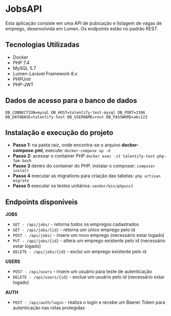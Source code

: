 # JobsAPI

Esta aplicação consiste em uma API de pubicação e listagem de vagas de emprego, desenvolvida em Lumen. Os endpoints estão no padrão REST.

## Tecnologias Utilizadas

- Docker
- PHP 7.4
- MySQL 5.7
- Lumen-Laravel Framework 8.x
- PHPUnit
- PHP-JWT

## Dados de acesso para o banco de dados
`
DB_CONNECTION=mysql
DB_HOST=talentify-test-mysql
DB_PORT=3306
DB_DATABASE=talentify-test
DB_USERNAME=root
DB_PASSWORD=abc123
`

## Instalação e execução do projeto

- **Passo 1:** na pasta raiz, onde encontra-se o arquivo **docker-compose.yml**, execute:
`docker-compose up -d`
- **Passo 2:** acessar o container PHP
`docker exec -it talentify-test-php-fpm bash`
- **Passo 3** dentro do container do PHP, instalar o composer:
`composer install`
- **Passo 4** executar as migrations para criação das tabelas:
`php artisan migrate`
- **Passo 5** executar os testes unitários:
`vendor/bin/phpunit`

## Endpoints disponíveis

**JOBS**
- `GET - /api/jobs/` - retorna todos os empregos cadastrados
- `GET - /api/jobs/{id}` - retorna um único emprego pelo id
- `POST - /api/jobs/` - insere um novo emprego (necessário estar logado)
- `PUT - /api/jobs/{id}` - altera um emprego existente pelo id (necessário estar logado)
- `DELETE - /api/jobs/{id}` - excluí um emprego existente pelo id

**USERS**
- `POST - /api/users` - insere um usuário para teste de autenticação
- `DELETE - /api/users/{id}` - exclue um usuário pelo id (necessário estar logado)

**AUTH**
- `POST - /api/auth/login` - realiza o login e recebe um Baerer Token para autenticação nas rotas protegidas